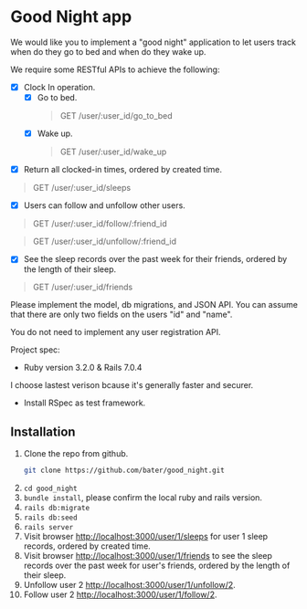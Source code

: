 # Good Night app

We would like you to implement a "good night" application to let users track when do they go to bed and when do they wake up.

We require some RESTful APIs to achieve the following:
- [x] Clock In operation.
    - [x] Go to bed.
      > GET /user/:user_id/go_to_bed
    - [x] Wake up.
      > GET /user/:user_id/wake_up
- [x] Return all clocked-in times, ordered by created time.
> GET /user/:user_id/sleeps
- [x] Users can follow and unfollow other users.
> GET /user/:user_id/follow/:friend_id

> GET /user/:user_id/unfollow/:friend_id
- [x] See the sleep records over the past week for their friends, ordered by the length of their sleep.
> GET /user/:user_id/friends

Please implement the model, db migrations, and JSON API.
You can assume that there are only two fields on the users "id" and "name".

You do not need to implement any user registration API.

Project spec:

* Ruby version 3.2.0 & Rails 7.0.4

I choose lastest verison bcause it's generally faster and securer.

* Install RSpec as test framework.

## Installation
1. Clone the repo from github.
   ```sh
   git clone https://github.com/bater/good_night.git
   ```
2. `cd good_night`
3. `bundle install`, please confirm the local ruby and rails version.
4. `rails db:migrate`
5. `rails db:seed`
6. `rails server`
7. Visit browser [http://localhost:3000/user/1/sleeps](http://localhost:3000/user/1/sleeps) for user 1 sleep records, ordered by created time.
8. Visit browser [http://localhost:3000/user/1/friends](http://localhost:3000/user/1/friends) to see the sleep records over the past week for user's friends, ordered by the length of their sleep.
9. Unfollow user 2 [http://localhost:3000/user/1/unfollow/2](http://localhost:3000/user/1/unfollow/2).
10. Follow user 2 [http://localhost:3000/user/1/follow/2](http://localhost:3000/user/1/follow/2).